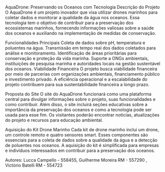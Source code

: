 AquaDrone: Preservando os Oceanos com Tecnologia
Descrição do Projeto
O AquaDrone é um projeto inovador que visa utilizar drones marinhos para coletar dados e monitorar a qualidade da água nos oceanos. Essa tecnologia tem o objetivo de contribuir para a preservação dos ecossistemas marinhos, fornecendo informações valiosas sobre a saúde dos oceanos e auxiliando na implementação de medidas de conservação.

Funcionalidades Principais
Coleta de dados sobre pH, temperatura e poluentes na água.
Transmissão em tempo real dos dados coletados para análise e monitoramento.
Identificação de áreas prioritárias para conservação e proteção da vida marinha.
Suporte a ONGs ambientais, instituições de pesquisa marinha e autoridades locais na gestão sustentável dos oceanos.
Viabilidade Financeira
O projeto busca viabilidade financeira por meio de parcerias com organizações ambientais, financiamento público e investimento privado. A eficiência operacional e a escalabilidade do projeto contribuem para sua sustentabilidade financeira a longo prazo.

Proposta do Site
O site do AquaDrone funcionará como uma plataforma central para divulgar informações sobre o projeto, suas funcionalidades e como contribuir. Além disso, o site incluirá seções educativas sobre a importância da preservação dos oceanos e como a tecnologia pode ser usada para esse fim. Os visitantes poderão encontrar notícias, atualizações do projeto e recursos para educação ambiental.

Aquisição do Kit Drone Marinho
Cada kit de drone marinho inclui um drone, um controle remoto e quatro sensores smart. Esses componentes são essenciais para a coleta de dados sobre a qualidade da água e a detecção de poluentes nos oceanos. A aquisição do kit é simplificada para empresas e indivíduos interessados em contribuir para a preservação dos oceanos.


Autores: Lucca Campello - 558455, Guilherme Moreira RM - 557290 , Victório Batelli RM - 554723

